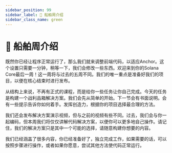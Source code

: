 ```yaml
---
sidebar_position: 99
sidebar_label: 🚢 船舶周介绍
sidebar_class_name: green
---
```


# 🚢 船舶周介绍

既然你已经让程序正常运行了，那么我们就来调整前端代码，以适应Anchor。这个设置只需要一分钟，稍等一下，我们会修改一些东西。欢迎来到你的Solana Core最后一周！这一周将与过去的五周不同。我们的唯一重点是准备好我们的项目，以便在核心结束时进行发布。

从结构上来说，不再有正式的课程，而是给你一些任务让你自己完成。今天的任务是构建一个战利品箱解决方案。我们会先从简单的开始。下一节会有书面说明。会有一些提示告诉你如何着手。发挥创造力，根据你的项目选择最合理的方法。

我们还会发布解决方案演示视频，但与之前的视频有些不同。过去，我们会与你一起编码，但本周我们将仅仅讲解代码解决方案，以便你可以更多地自己操作。请记住，我们的解决方案只是其中一个可能的选择，请随意构建你想要的内容。

我们已经涵盖了很多内容，你已经准备好了，独立完成工作，如果需要的话，可以按照步骤进行操作，或者如果你愿意，尝试其他方法使代码正常运行。
